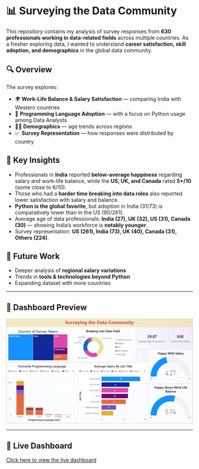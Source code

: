 # 📊 Surveying the Data Community

This repository contains my analysis of survey responses from **630 professionals working in data-related fields** across multiple countries. As a fresher exploring data, I wanted to understand **career satisfaction, skill adoption, and demographics** in the global data community.

## 🔍 Overview

The survey explores:

* 🌍 **Work-Life Balance & Salary Satisfaction** — comparing India with Western countries
* 🐍 **Programming Language Adoption** — with a focus on Python usage among Data Analysts
* 👩‍💻 **Demographics** — age trends across regions
* 📈 **Survey Representation** — how responses were distributed by country

## 📌 Key Insights

* Professionals in **India** reported **below-average happiness** regarding salary and work-life balance, while the **US, UK, and Canada** rated **5+/10** (some close to 6/10).
* Those who had a **harder time breaking into data roles** also reported lower satisfaction with salary and balance.
* **Python is the global favorite**, but adoption in India (31/73) is comparatively lower than in the US (90/261).
* Average age of data professionals: **India (27), UK (32), US (31), Canada (30)** — showing India’s workforce is **notably younger**.
* Survey representation: **US (261), India (73), UK (40), Canada (31), Others (224)**.

## 🚀 Future Work

* Deeper analysis of **regional salary variations**
* Trends in **tools & technologies beyond Python**
* Expanding dataset with more countries

---

## 📸 Dashboard Preview
![Survey Dashboard](https://github.com/kedarprathamesh/Data-Community-Survey/blob/main/Data%20Community%20Survey%20Snapshot.png)

---

## 🔗 Live Dashboard
[Click here to view the live dashboard](https://app.powerbi.com/view?r=eyJrIjoiZjM4ZmY4MzUtNTUwYS00YjJlLWEwZGUtNjc5MDdlNWYzOGU4IiwidCI6ImZkMDI4ZTBiLWViNzctNGI0My04MzE4LTA4NGUxOTc1NWE0ZiJ9)
